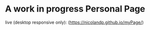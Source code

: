# A work in progress Personal Page

live (desktop responsive only):
(https://nicolandp.github.io/myPage/)